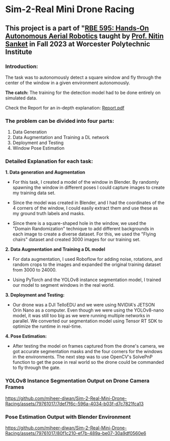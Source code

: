 # Sim-2-Real Mini Drone Racing

## This project is a part of "[RBE 595: Hands-On Autonomous Aerial Robotics](https://pear.wpi.edu/teaching/rbe595/fall2023.html) taught by [Prof. Nitin Sanket](https://nitinjsanket.github.io/index.html) in Fall 2023 at Worcester Polytechnic Institute

### Introduction: 
The task was to autonomously detect a square window and fly through the center of the window in a given environment autonomously. 


**The catch:** The training for the detection model had to be done entirely on simulated data.

Check the Report for an in-depth explanation: [Report.pdf](Report.pdf)


### The problem can be divided into four parts:
1. Data Generation
2. Data Augmentation and Training a DL network
3. Deployment and Testing
4. Window Pose Estimation

### Detailed Explanation for each task:

**1. Data generation and Augmentation**
- For this task, I created a model of the window in Blender. By randomly spawning the window in different poses I could capture images to create my training data set. 

- Since the model was created in Blender, and I had the coordinates of the 4 corners of the window, I could easily extract them and use these as my ground truth labels and masks.

- Since there is a square-shaped hole in the window, we used the "Domain Randomization" technique to add different backgrounds in each image to create a diverse dataset. For this, we used the "Flying chairs" dataset and created 3000 images for our training set.

**2. Data Augmentation and Training a DL model**
- For data augmentation, I used Roboflow for adding noise, rotations, and random crops to the images and expanded the original training dataset from 3000 to 24000.

- Using PyTorch and the YOLOv8 instance segmentation model, I trained our model to segment windows in the real world.

**3. Deployment and Testing:**
- Our drone was a DJI TelloEDU and we were using NVIDIA's JETSON Orin Nano as a computer. Even though we were using the YOLOv8-nano model, it was still too big as we were running multiple networks in parallel. We converted our segmentation model using Tensor RT SDK to optimize the runtime in real-time.

**4. Pose Estimation:**
- After testing the model on frames captured from the drone's camera, we got accurate segmentation masks and the four corners for the windows in the environments. The next step was to use OpenCV's SolvePnP function to get the pose in real world so the drone could be commanded to fly through the gate.

### YOLOv8 Instance Segmentation Output on Drone Camera Frames
https://github.com/miheer-diwan/Sim-2-Real-Mini-Drone-Racing/assets/79761017/7def7f6c-596a-4034-b03f-d7c7821fca13

### Pose Estimation Output with Blender Environment
https://github.com/miheer-diwan/Sim-2-Real-Mini-Drone-Racing/assets/79761017/80f1c210-ef7b-489a-be07-30a9df0560e6

